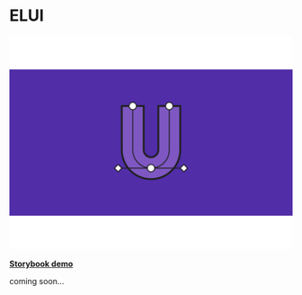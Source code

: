 # ELUI

![logo](https://github.com/Naboska/Elui/blob/main/public/images/github.svg)

**[Storybook demo](https://naboska.github.io/Elui)**

coming soon...
